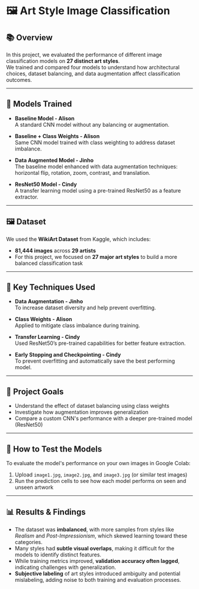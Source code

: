 # 🖼️ Art Style Image Classification

## 📚 Overview  
In this project, we evaluated the performance of different image classification models on **27 distinct art styles**.  
We trained and compared four models to understand how architectural choices, dataset balancing, and data augmentation affect classification outcomes.

---

## 🧠 Models Trained

- **Baseline Model - Alison**  
  A standard CNN model without any balancing or augmentation.

- **Baseline + Class Weights - Alison**  
  Same CNN model trained with class weighting to address dataset imbalance.

- **Data Augmented Model - Jinho**  
  The baseline model enhanced with data augmentation techniques: horizontal flip, rotation, zoom, contrast, and translation.

- **ResNet50 Model - Cindy**  
  A transfer learning model using a pre-trained ResNet50 as a feature extractor.

---

## 🖼️ Dataset

We used the **WikiArt Dataset** from Kaggle, which includes:

- **81,444 images** across **29 artists**
- For this project, we focused on **27 major art styles** to build a more balanced classification task

---

## 🧰 Key Techniques Used

- **Data Augmentation - Jinho**  
  To increase dataset diversity and help prevent overfitting.

- **Class Weights - Alison**  
  Applied to mitigate class imbalance during training.

- **Transfer Learning - Cindy**  
  Used ResNet50’s pre-trained capabilities for better feature extraction.

- **Early Stopping and Checkpointing - Cindy**  
  To prevent overfitting and automatically save the best performing model.

---

## 🎯 Project Goals

- Understand the effect of dataset balancing using class weights  
- Investigate how augmentation improves generalization  
- Compare a custom CNN's performance with a deeper pre-trained model (ResNet50)

---

## 🧪 How to Test the Models

To evaluate the model's performance on your own images in Google Colab:

1. Upload `image1.jpg`, `image2.jpg`, and `image3.jpg` (or similar test images)
2. Run the prediction cells to see how each model performs on seen and unseen artwork

---

## 📊 Results & Findings

- The dataset was **imbalanced**, with more samples from styles like _Realism_ and _Post-Impressionism_, which skewed learning toward these categories.
- Many styles had **subtle visual overlaps**, making it difficult for the models to identify distinct features.
- While training metrics improved, **validation accuracy often lagged**, indicating challenges with generalization.
- **Subjective labeling** of art styles introduced ambiguity and potential mislabeling, adding noise to both training and evaluation processes.
